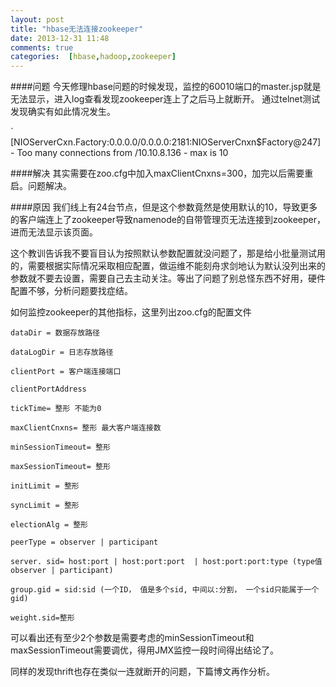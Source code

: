 ```yaml
---
layout: post
title: "hbase无法连接zookeeper"
date: 2013-12-31 11:48
comments: true
categories:  [hbase,hadoop,zookeeper]
---
```


####问题
今天修理hbase问题的时候发现，监控的60010端口的master.jsp就是无法显示，进入log查看发现zookeeper连上了之后马上就断开。
通过telnet测试发现确实有如此情况发生。

` [NIOServerCxn.Factory:0.0.0.0/0.0.0.0:2181:NIOServerCnxn$Factory@247] - Too many connections from /10.10.8.136 - max is 10

<!-- more -->

####解决
其实需要在zoo.cfg中加入maxClientCnxns=300，加完以后需要重启。问题解决。

####原因
我们线上有24台节点，但是这个参数竟然是使用默认的10，导致更多的客户端连上了zookeeper导致namenode的自带管理页无法连接到zookeeper，进而无法显示该页面。

这个教训告诉我不要盲目认为按照默认参数配置就没问题了，那是给小批量测试用的，需要根据实际情况采取相应配置，做运维不能刻舟求剑地认为默认没列出来的参数就不要去设置，需要自己去主动关注。等出了问题了别总怪东西不好用，硬件配置不够，分析问题要找症结。


如何监控zookeeper的其他指标，这里列出zoo.cfg的配置文件
```
dataDir = 数据存放路径

dataLogDir = 日志存放路径

clientPort = 客户端连接端口

clientPortAddress

tickTime= 整形 不能为0

maxClientCnxns= 整形 最大客户端连接数

minSessionTimeout= 整形

maxSessionTimeout= 整形

initLimit = 整形

syncLimit = 整形

electionAlg = 整形

peerType = observer | participant

server. sid= host:port | host:port:port  | host:port:port:type (type值 observer | participant)

group.gid = sid:sid (一个ID， 值是多个sid, 中间以:分割， 一个sid只能属于一个gid)

weight.sid=整形
```
可以看出还有至少2个参数是需要考虑的minSessionTimeout和maxSessionTimeout需要调优，得用JMX监控一段时间得出结论了。

同样的发现thrift也存在类似一连就断开的问题，下篇博文再作分析。




